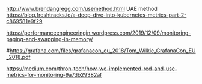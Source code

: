 http://www.brendangregg.com/usemethod.html UAE method
https://blog.freshtracks.io/a-deep-dive-into-kubernetes-metrics-part-2-c869581e9f29


https://performanceengineeringin.wordpress.com/2019/12/09/monitoring-paging-and-swapping-in-memory/

#https://grafana.com/files/grafanacon_eu_2018/Tom_Wilkie_GrafanaCon_EU_2018.pdf


https://medium.com/thron-tech/how-we-implemented-red-and-use-metrics-for-monitoring-9a7db29382af
